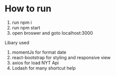 <h1>
How to run
</h1>

1. run npm i
2. run npm start
3. open broswer and goto localhost:3000

Libary used
1. momentJs for format date
2. react-bootstrap for styling and responsive view
3. axios for load NYT Api
4. Lodash for many shortcut help